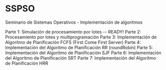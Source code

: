 # SSPSO
Seminario de Sistemas Operativos - Implementación de algoritmos

Parte 1: Simulación de procesamiento por lotes  -- READY!
Parte 2: Procesamiento por lotes y multiprogramación
Parte 3: Implementación de Algoritmo de Planificación FCFS (First Come First Server)
Parte 4: Implementación del Algoritmo de Planificación RR (roundRobin)
Parte 5: Implementación del Algoritmo de Planificación SJF
Parte 6: Implementación del Algoritmo de Planificación SRT
Parte 7: Implementación del Algoritmo de Planificación HRR

